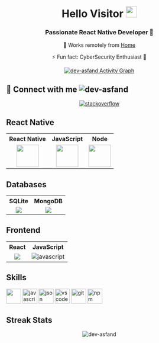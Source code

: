 <h1 align="center">
 Hello Visitor
  <img src="https://media.giphy.com/media/hvRJCLFzcasrR4ia7z/giphy.gif" width="30">
</h1>

<h3 align="center">Passionate React Native Developer 🚀</h3>

<p align="center"> 💼 Works remotely from <a href="#">Home</a> </p> 
<p align="center"> ⚡ Fun fact: CyberSecurity Enthusiast 🔐 </p>

<p align="center">
  <a href="https://github-readme-stats.vercel.app/api/top-langs/?username=dev-asfand&theme=radical&langs_count=6&layout=compact"><img alt="dev-asfand Activity Graph" src="https://github-readme-stats.vercel.app/api/top-langs/?username=dev-asfand&theme=radical&langs_count=6&layout=compact"></a>
 </p>
 
 <h2>🔌 Connect with me <img src="https://komarev.com/ghpvc/?username=dev-asfand&color=green" alt="dev-asfand" /> </h2>
 
 <p align="center">
   <a href="https://stackoverflow.com/users/14012139/asfand-dev">
    <img align="center" src="https://github.com/keikomori/icons-badges/blob/master/badges/Stackoverflow/stackoverflow.svg" alt="stackoverflow" />
  </a>
</p>

<h2> React Native </h2>

<table class="mx-0">
  <tr>
    <th align="center">React Native</th>
    <th align="center">JavaScript</th>
    <th align="center">Node</th>
  </tr>
  <tr>
    <td align="center">
      <img src="https://reactnative.dev/img/header_logo.svg" height="60">
    </td>
    <td align="center">
      <img src="https://img.icons8.com/dusk/64/000000/javascript.png" height="60">
    </td>
    <td align="center">
      <img src="https://img.icons8.com/color/48/000000/nodejs.png" height="60">
    </td>  
  </tr>
</table>

<h2> Databases </h2>

<table>
  <tr>
    <th align="center">SQLite</th>
    <th align="center">MongoDB</th>
  </tr>
  <tr>
    <td align="center">
      <img src="https://img.icons8.com/doodle/48/000000/feather.png"/>
    </td> 
    <td align="center">
     <img src="https://img.icons8.com/color/48/000000/mongodb.png"/>
    </td>  
  </tr>
</table>

<h2> Frontend </h2>

<table>
  <tr>
    <th align="center">React</th>
    <th align="center">JavaScript</th>
  </tr>
  <tr>
    <td align="center">
      <img src="https://img.icons8.com/plasticine/48/000000/react.png"/>
    </td>
    <td align="center">
      <img src="https://img.icons8.com/dusk/64/000000/javascript.png" alt="javascript"/>
    </td>
  </tr>
</table>

<h2> Skills </h2>

<p>
  <span><img src="https://img.icons8.com/ios/50/000000/react-native.png" width="40" height="40"></span>
  <span><img src="https://img.icons8.com/dusk/64/000000/javascript.png" width="40" height="40" alt="javascript"></span>
  <span><img src="https://img.icons8.com/color/48/000000/json.png" width="40" height="40" alt="json"></span>
  <span><img src="https://github.com/keikomori/icons-badges/blob/master/icons/VSCode/vscode.svg" alt="vscode" width="40" height="40"></span>
  <span><img src="https://github.com/keikomori/icons-badges/blob/master/icons/Git/git.svg" alt="git" width="40" height="40"alt="git"/></span>
  <span><img src="https://img.icons8.com/color/48/000000/npm.png" alt="npm" width="40" height="40"></span>
</p>

<h2>Streak Stats</h2>

<p align="center">
  <img src="http://github-readme-streak-stats.herokuapp.com?user=dev-asfand&theme=dracula" alt="dev-asfand" />
</p>

